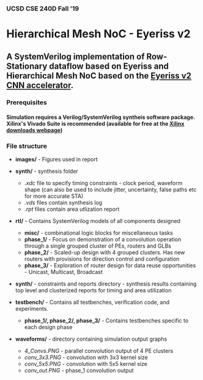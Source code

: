 ### UCSD CSE 240D Fall '19

# Hierarchical Mesh NoC - Eyeriss v2
## A SystemVerilog implementation of Row-Stationary dataflow based on Eyeriss and Hierarchical Mesh NoC based on the [Eyeriss v2 CNN accelerator](https://arxiv.org/abs/1807.07928).

### Prerequisites
#### Simulation requires a Verilog/SystemVerilog syntheis software package. Xilinx's Vivado Suite is recommended (available for free at the [Xilinx downloads webpage](https://www.xilinx.com/support/download.html))

### File structure

- **images/** - Figures used in report
  
- **synth/** - synthesis folder
  - *.xdc* file to specify timing constraints - clock period, waveform shape (can also be used to include jitter, uncertainty, false paths etc for more accurate STA)
  - *.vds* files contain synthesis log
  - *.rpt* files contain area utlization report
  
- **rtl/** - Contains SystemVerilog models of all components designed
  - **misc/** - combinational logic blocks for miscellaneous tasks
  - **phase_1/** - Focus on demonstration of a convolution operation through a single grouped cluster of PEs, routers and GLBs
  - **phase_2/** - Scaled-up design with 4 grouped clusters. Has new routers with provisions for direction control and configuration
  - **phase_3/** - Exploration of router design for data reuse opportunities - Unicast, Multicast, Broadcast
    
- **synth/** - constraints and reports directory - synthesis results containing top level and clusterized reports for timing and area utilization

- **testbench/** - Contains all testbenches, verification code, and experiments. 
  - **phase_1/, phase_2/, phase_3/** - Contains testbenches specific to each design phase
  
- **waveforms/** - directory containing simulation output graphs
  - *4_Convs.PNG* - parallel convolution output of 4 PE clusters
  - *conv_3x3.PNG* - convolution with 3x3 kernel size
  - *conv_5x5.PNG* - convolution with 5x5 kernel size
  - *conv_out.PNG* - phase_1 convolution output
